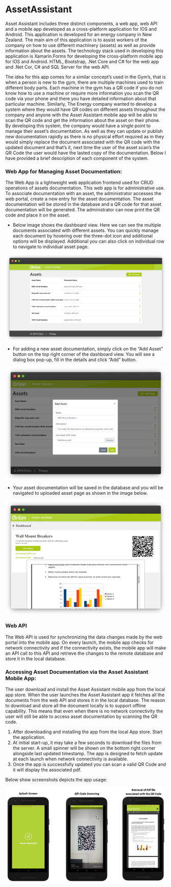 # AssetAssistant

Asset Assistant includes three distinct components, a web app, web API and a mobile app developed as a cross-platform application for IOS and Android. This application is developed for an energy company in New Zealand. The main aim of this application is to assist workers of the company on how to use different machinery (assets) as well as provide information about the assets. The technology stack used in developing this application is Xamarin.Forms for developing the cross-platform mobile app for IOS and Android. HTML, Bootstrap, .Net Core and C# for the web app and .Net Cor, C# and SQL Server for the web API.

The idea for this app comes for a similar concept’s used in the Gym’s, that is when a person is new to the gym, there are multiple machines used to train different body parts. Each machine in the gym has a QR code if you do not know how to use a machine or require more information you scan the QR code via your phone and there you have detailed information about that particular machine. Similarly, The Energy company wanted to develop a system where they would have QR codes on different assets throughout the company and anyone with the Asset Assistant mobile app will be able to scan the QR code and get the information about the asset on their phone. By developing this system, the company would have a single point to manage their asset’s documentation. As well as they can update or publish new documentation rapidly as there is no physical effort required as in they would simply replace the document associated with the QR code with the updated document and that’s it, next time the user of the asset scan’s the QR Code the user would have the lasted copy of the documentation. Below I have provided a brief description of each component of the system.

### Web App for Managing Asset Documentation:
The Web App is a lightweight web application frontend used for CRUD operations of assets documentation. This web app is for administrative use. To associate documentation with an asset, the administrator accesses the web portal, create a new entry for the asset documentation. The asset documentation will be stored in the database and a QR code for that asset documentation will be generated. The administrator can now print the QR code and place it on the asset.

* Below image shows the dashboard view. Here we can see the multiple documents associated with different assets. You can quickly manage each document by hovering over the three-dot icon and additional options will be displayed. Additional you can also click on individual row to navigate to individual asset page.

![](ReadMeImages/WebApp1.png)

* For adding a new asset documentation, simply click on the “Add Asset” button on the top right corner of the dashboard view. You will see a dialog box pop-up, fill in the details and click “Add” button.

![](ReadMeImages/WebApp2.png)

* Your asset documentation will be saved in the database and you will be navigated to uploaded asset page as shown in the image below.

![](ReadMeImages/WebApp3.png)

### Web API
The Web API is used for synchronizing the data changes made by the web portal into the mobile app. On every launch, the mobile app checks for network connectivity and if the connectivity exists, the mobile app will make an API call to this API and retrieve the changes to the remote database and store it in the local database.

### Accessing Asset Documentation via the Asset Assistant Mobile App:

The user download and install the Asset Assistant mobile app from the local app store. When the user launches the Asset Assistant app it fetches all the documents from the web API and stores it in the local database. The reason to download and store all the document locally is to support offline capability. This means that even when there is no network connectivity the user will still be able to access asset documentation by scanning the QR code.

1. After downloading and installing the app from the local App store. Start the application.
2. At initial start-up, it may take a few seconds to download the files from the server. A small spinner will be shown on the bottom right corner alongside last updated timestamp. The app is designed to fetch update at each launch when network connectivity is available.
3. Once the app is successfully updated you can scan a valid QR Code and it will display the associated pdf.

Below show screenshots depicts the app usage:

![](ReadMeImages/MobileApp.png)
